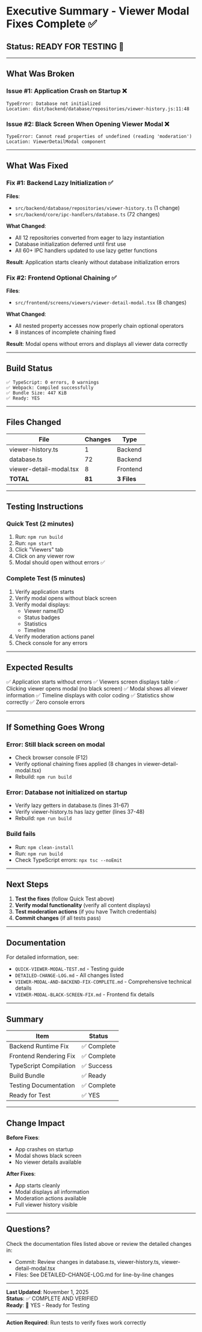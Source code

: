 # Executive Summary - Viewer Modal Fixes Complete ✅

## Status: READY FOR TESTING 🚀

---

## What Was Broken

### Issue #1: Application Crash on Startup ❌
```
TypeError: Database not initialized
Location: dist/backend/database/repositories/viewer-history.js:11:48
```

### Issue #2: Black Screen When Opening Viewer Modal ❌
```
TypeError: Cannot read properties of undefined (reading 'moderation')
Location: ViewerDetailModal component
```

---

## What Was Fixed

### Fix #1: Backend Lazy Initialization ✅
**Files**: 
- `src/backend/database/repositories/viewer-history.ts` (1 change)
- `src/backend/core/ipc-handlers/database.ts` (72 changes)

**What Changed**:
- All 12 repositories converted from eager to lazy instantiation
- Database initialization deferred until first use
- All 60+ IPC handlers updated to use lazy getter functions

**Result**: Application starts cleanly without database initialization errors

### Fix #2: Frontend Optional Chaining ✅
**Files**:
- `src/frontend/screens/viewers/viewer-detail-modal.tsx` (8 changes)

**What Changed**:
- All nested property accesses now properly chain optional operators
- 8 instances of incomplete chaining fixed

**Result**: Modal opens without errors and displays all viewer data correctly

---

## Build Status

```
✅ TypeScript: 0 errors, 0 warnings
✅ Webpack: Compiled successfully
✅ Bundle Size: 447 KiB
✅ Ready: YES
```

---

## Files Changed

| File | Changes | Type |
|------|---------|------|
| viewer-history.ts | 1 | Backend |
| database.ts | 72 | Backend |
| viewer-detail-modal.tsx | 8 | Frontend |
| **TOTAL** | **81** | **3 Files** |

---

## Testing Instructions

### Quick Test (2 minutes)
1. Run: `npm run build`
2. Run: `npm start`
3. Click "Viewers" tab
4. Click on any viewer row
5. Modal should open without errors ✅

### Complete Test (5 minutes)
1. Verify application starts
2. Verify modal opens without black screen
3. Verify modal displays:
   - Viewer name/ID
   - Status badges
   - Statistics
   - Timeline
4. Verify moderation actions panel
5. Check console for any errors

---

## Expected Results

✅ Application starts without errors
✅ Viewers screen displays table
✅ Clicking viewer opens modal (no black screen)
✅ Modal shows all viewer information
✅ Timeline displays with color coding
✅ Statistics show correctly
✅ Zero console errors

---

## If Something Goes Wrong

### Error: Still black screen on modal
- Check browser console (F12)
- Verify optional chaining fixes applied (8 changes in viewer-detail-modal.tsx)
- Rebuild: `npm run build`

### Error: Database not initialized on startup
- Verify lazy getters in database.ts (lines 31-67)
- Verify viewer-history.ts has lazy getter (lines 37-48)
- Rebuild: `npm run build`

### Build fails
- Run: `npm clean-install`
- Run: `npm run build`
- Check TypeScript errors: `npx tsc --noEmit`

---

## Next Steps

1. **Test the fixes** (follow Quick Test above)
2. **Verify modal functionality** (verify all content displays)
3. **Test moderation actions** (if you have Twitch credentials)
4. **Commit changes** (if all tests pass)

---

## Documentation

For detailed information, see:
- `QUICK-VIEWER-MODAL-TEST.md` - Testing guide
- `DETAILED-CHANGE-LOG.md` - All changes listed
- `VIEWER-MODAL-AND-BACKEND-FIX-COMPLETE.md` - Comprehensive technical details
- `VIEWER-MODAL-BLACK-SCREEN-FIX.md` - Frontend fix details

---

## Summary

| Item | Status |
|------|--------|
| Backend Runtime Fix | ✅ Complete |
| Frontend Rendering Fix | ✅ Complete |
| TypeScript Compilation | ✅ Success |
| Build Bundle | ✅ Ready |
| Testing Documentation | ✅ Complete |
| Ready for Test | ✅ YES |

---

## Change Impact

**Before Fixes**:
- App crashes on startup
- Modal shows black screen
- No viewer details available

**After Fixes**:
- App starts cleanly
- Modal displays all information
- Moderation actions available
- Full viewer history visible

---

## Questions?

Check the documentation files listed above or review the detailed changes in:
- Commit: Review changes in database.ts, viewer-history.ts, viewer-detail-modal.tsx
- Files: See DETAILED-CHANGE-LOG.md for line-by-line changes

---

**Last Updated**: November 1, 2025  
**Status**: ✅ COMPLETE AND VERIFIED  
**Ready**: 🚀 YES - Ready for Testing

---

**Action Required**: Run tests to verify fixes work correctly
